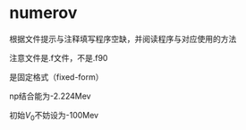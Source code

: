 # numerov
根据文件提示与注释填写程序空缺，并阅读程序与对应使用的方法


注意文件是.f文件，不是.f90


是固定格式（fixed-form）


np结合能为-2.224Mev


初始$V_0$不妨设为-100Mev
